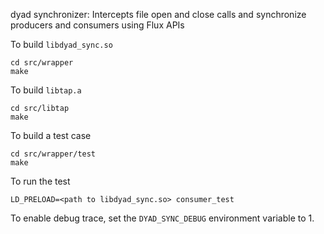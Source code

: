 dyad synchronizer: Intercepts file open and close calls and synchronize producers and consumers using Flux APIs

To build `libdyad_sync.so`

```
cd src/wrapper
make
```

To build `libtap.a`

```
cd src/libtap
make
```

To build a test case
```
cd src/wrapper/test
make
```

To run the test

```
LD_PRELOAD=<path to libdyad_sync.so> consumer_test
```

To enable debug trace, set the `DYAD_SYNC_DEBUG` environment variable to 1.
